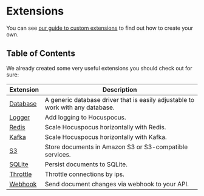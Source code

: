 # Extensions

You can see [our guide to custom extensions](/guides/custom-extensions) to find out how to create your own.

## Table of Contents

We already created some very useful extensions you should check out for sure:

| Extension                                    | Description                                                                    |
|----------------------------------------------|--------------------------------------------------------------------------------|
| [Database](https://tiptap.dev/docs/hocuspocus/server/extensions/database) | A generic database driver that is easily adjustable to work with any database. |
| [Logger](https://tiptap.dev/docs/hocuspocus/server/extensions/logger)     | Add logging to Hocuspocus.                                                     |
| [Redis](https://tiptap.dev/docs/hocuspocus/server/extensions/redis)       | Scale Hocuspocus horizontally with Redis.                                      |
| [Kafka](/server/extensions/kafka)                                          | Scale Hocuspocus horizontally with Kafka.                                      |
| [S3](https://tiptap.dev/docs/hocuspocus/server/extensions/s3)             | Store documents in Amazon S3 or S3-compatible services.                       |
| [SQLite](https://tiptap.dev/docs/hocuspocus/server/extensions/sqlite)     | Persist documents to SQLite.                                                   |
| [Throttle](https://tiptap.dev/docs/hocuspocus/server/extensions/throttle) | Throttle connections by ips.                                                   |
| [Webhook](https://tiptap.dev/docs/hocuspocus/server/extensions/webhook)   | Send document changes via webhook to your API.                                 |
